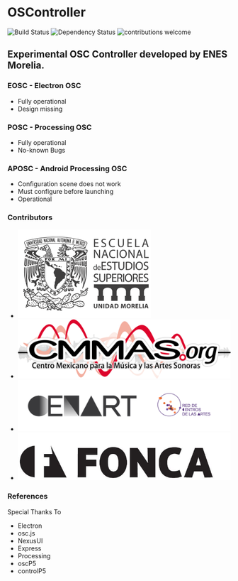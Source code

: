 # OSController

![Build Status](https://travis-ci.org/dwyl/esta.svg?branch=master)
![Dependency Status](https://david-dm.org/dwyl/esta.svg)
![contributions welcome](https://img.shields.io/badge/contributions-welcome-brightgreen.svg?style=flat)

## Experimental OSC Controller developed by ENES Morelia.

### EOSC - Electron OSC

* Fully operational
* Design missing

### POSC - Processing OSC

* Fully operational
* No-known Bugs

### APOSC - Android Processing OSC

* Configuration scene does not work
* Must configure before launching
* Operational

### Contributors

* <a href="https://opencollective.com/visjs/sponsor/0/website" target="_blank"><img src="img/enes.png"></a>
* <a href="https://opencollective.com/visjs/sponsor/0/website" target="_blank"><img src="img/cmmas.png"></a>
* <a href="https://opencollective.com/visjs/sponsor/0/website" target="_blank"><img src="img/cenart.png"></a>
* <a href="https://opencollective.com/visjs/sponsor/0/website" target="_blank"><img src="img/fonca.png"></a>


### References

Special Thanks To

* Electron
* osc.js
* NexusUI
* Express
* Processing
* oscP5 
* controlP5




